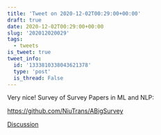 ```yaml
---
title: 'Tweet on 2020-12-02T00:29:00+00:00'
draft: true
date: 2020-12-02T00:29:00+00:00
slug: '202012020029'
tags:
  - tweets
is_tweet: true
tweet_info:
  id: '1333810338043621378'
  type: 'post'
  is_thread: False
---
```




Very nice! Survey of Survey Papers in ML and NLP:

<https://github.com/NiuTrans/ABigSurvey>

[Discussion](https://x.com/sytelus/status/1333810338043621378)
